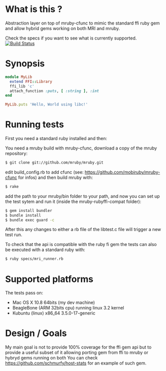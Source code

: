 # What is this ?

Abstraction layer on top of mruby-cfunc to mimic the standard ffi ruby gem and allow hybrid gems working on both MRI and mruby.

Check the specs if you want to see what is currently supported.
[![Build Status](https://api.travis-ci.org/ppibburr/mruby-rubyffi-compat.png)](https://travis-ci.org/ppibburr/mruby-rubyffi-compat)
# Synopsis
```ruby
module MyLib
  extend FFI::Library
  ffi_lib 'c'
  attach_function :puts, [ :string ], :int
end

MyLib.puts 'Hello, World using libc!'
```

# Running tests

First you need a standard ruby installed and then:

You need a mruby build with mruby-cfunc, download a copy of the mruby repository:
```bash
$ git clone git://github.com/mruby/mruby.git
```
edit build_config.rb to add cfunc (see: https://github.com/mobiruby/mruby-cfunc for infos)
and then build mruby with:
```bash
$ rake
```

add the path to your mruby/bin folder to your path, and now you can set up the test sytem
and run it (inside the mruby-rubyffi-compat folder):

```bash
$ gem install bundler
$ bundle install
$ bundle exec guard -c
```

After this any changes to either a rb file of the libtest.c file will trigger a new test run.

To check that the api is compatible with the ruby fi gem the tests can also be
executed with a standard ruby with:

```bash
$ ruby specs/mri_runner.rb
```

# Supported platforms
The tests pass on:
- Mac OS X 10.8 64bits (my dev machine)
- BeagleBone (ARM 32bits cpu) running linux 3.2 kernel
- Kubuntu (linux) x86_64 3.5.0-17-generic

# Design / Goals

My main goal is not to provide 100% coverage for the ffi gem api but to provide a
useful subset of it allowing porting gem from ffi to mruby or hybryd gems running on both
You can check https://github.com/schmurfy/host-stats for an example of such gem.


